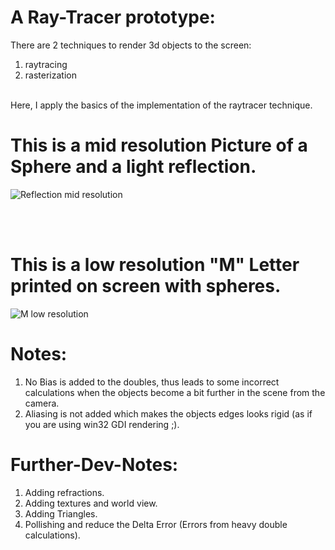 # A Ray-Tracer prototype:
There are 2 techniques to render 3d objects to the screen: 
1) raytracing
2) rasterization
<br/>
Here, I apply the basics of the implementation of the raytracer technique.
<br/>

# This is a mid resolution Picture of a Sphere and a light reflection.<br/>
![Reflection mid resolution](https://user-images.githubusercontent.com/48254077/110088795-98145300-7d95-11eb-85c8-b73841334340.png)

<br/>
<br/>

# This is a low resolution "M" Letter printed on screen with spheres.<br/>
![M low resolution](https://user-images.githubusercontent.com/48254077/110088791-977bbc80-7d95-11eb-97a7-14bb4afeeb91.png)


# Notes:
1) No Bias is added to the doubles, thus leads to some incorrect calculations when the objects become a bit further in the scene from the camera.
2) Aliasing is not added which makes the objects edges looks rigid (as if you are using win32 GDI rendering ;\).

# Further-Dev-Notes:
1) Adding refractions.
2) Adding textures and world view.
3) Adding Triangles.
4) Pollishing and reduce the Delta Error (Errors from heavy double calculations).
